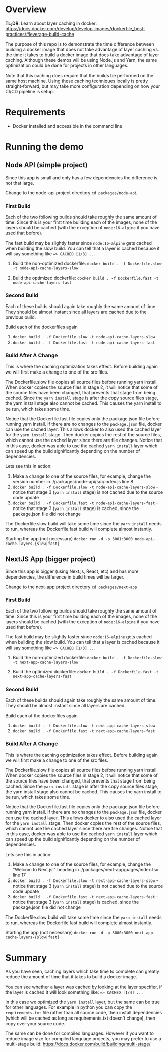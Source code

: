 # Overview

**TL;DR**: Learn about layer caching in docker: https://docs.docker.com/develop/develop-images/dockerfile_best-practices/#leverage-build-cache

The purpose of this repo is to demonstrate the time difference between building a docker image that does not take advantage of layer caching vs. the time it takes to build a docker image that does take advantage of layer caching. Although these demos will be using Node.js and Yarn, the same optimization could be done for projects in other languages.

Note that this caching does require that the builds be performed on the same host machine. Using these caching techniques locally is pretty straight-forward, but may take more configuration depending on how your CI/CD pipeline is setup.

# Requirements

- Docker installed and accessible in the command line

# Running the demo

## Node API (simple project)

Since this app is small and only has a few dependencies the difference is not that large.

Change to the node-api project directory
`cd packages/node-api`

### First Build

Each of the two following builds should take roughly the same amount of time. Since this is your first time building each of the images, none of the layers should be cached (with the exception of `node:16-alpine` if you have used that before).

The fast build may be slightly faster since `node:16-alpine` gets cached when building the slow build. You can tell that a layer is cached because it will say something like `=> CACHED [1/3] ...`

1. Build the non-optimized dockerfile:
`docker build . -f Dockerfile.slow -t node-api-cache-layers-slow`

2. Build the optimized dockerfile:
`docker build . -f Dockerfile.fast -t node-api-cache-layers-fast`

### Second Build

Each of these builds should again take roughly the same amount of time. They should be almost instant since all layers are cached due to the previous build.

Build each of the dockerfiles again

1. `docker build . -f Dockerfile.slow -t node-api-cache-layers-slow`
2. `docker build . -f Dockerfile.fast -t node-api-cache-layers-fast`

### Build After A Change

This is where the caching optimization takes effect. Before building again we will first make a change to one of the src files.

The Dockerfile.slow file copies all source files before running yarn install. When docker copies the source files in stage 2, it will notice that some of the source files have been changed, that prevents that stage from being cached. Since the `yarn install` stage is after the copy source files stage, the yarn install stage also cannot be cached. This causes the yarn install to be run, which takes some time.

Notice that the Dockerfile.fast file copies only the package.json file before running yarn install. If there are no changes to the `package.json` file, docker can use the cached layer. This allows docker to also used the cached layer for the `yarn install` stage. Then docker copies the rest of the source files, which cannot use the cached layer since there are file changes. Notice that in this case, docker was able to use the cached `yarn install` layer which can speed up the build significantly depending on the number of dependencies.

Lets see this in action:

1. Make a change to one of the source files, for example, change the version number in ./packages/node-api/src/index.js line 8
2. `docker build . -f Dockerfile.slow -t node-api-cache-layers-slow` - notice that stage 3 (`yarn install` stage) is not cached due to the source code update
3. `docker build . -f Dockerfile.fast -t node-api-cache-layers-fast` - notice that stage 3 (`yarn install` stage) is cached, since the package.json file did not change

The Dockerfile.slow build will take some time since the `yarn install` needs to run, whereas the Dockerfile.fast build will complete almost instantly.

Starting the app (not necessary)
`docker run -d -p 3001:3000 node-api-cache-layers-{slow|fast}`

## NextJS App (bigger project)

Since this app is bigger (using Next.js, React, etc) and has more dependencies, the difference in build times will be larger.

Change to the next-app project directory
`cd packages/next-app`

### First Build

Each of the two following builds should take roughly the same amount of time. Since this is your first time building each of the images, none of the layers should be cached (with the exception of `node:16-alpine` if you have used that before).

The fast build may be slightly faster since `node:16-alpine` gets cached when building the slow build. You can tell that a layer is cached because it will say something like `=> CACHED [1/3] ...`

1. Build the non-optimized dockerfile:
`docker build . -f Dockerfile.slow -t next-app-cache-layers-slow`

2. Build the optimized dockerfile:
`docker build . -f Dockerfile.fast -t next-app-cache-layers-fast`

### Second Build

Each of these builds should again take roughly the same amount of time. They should be almost instant since all layers are cached.

Build each of the dockerfiles again

1. `docker build . -f Dockerfile.slow -t next-app-cache-layers-slow`
2. `docker build . -f Dockerfile.fast -t next-app-cache-layers-fast`

### Build After A Change

This is where the caching optimization takes effect. Before building again we will first make a change to one of the src files.

The Dockerfile.slow file copies all source files before running yarn install. When docker copies the source files in stage 2, it will notice that some of the source files have been changed, that prevents that stage from being cached. Since the `yarn install` stage is after the copy source files stage, the yarn install stage also cannot be cached. This causes the yarn install to be run, which takes some time.

Notice that the Dockerfile.fast file copies only the package.json file before running yarn install. If there are no changes to the `package.json` file, docker can use the cached layer. This allows docker to also used the cached layer for the `yarn install` stage. Then docker copies the rest of the source files, which cannot use the cached layer since there are file changes. Notice that in this case, docker was able to use the cached `yarn install` layer which can speed up the build significantly depending on the number of dependencies.

Lets see this in action:

1. Make a change to one of the source files, for example, change the "Welcom to Next.js!" heading in ./packages/next-app/pages/index.tsx line 17
2. `docker build . -f Dockerfile.slow -t next-app-cache-layers-slow` - notice that stage 3 (`yarn install` stage) is not cached due to the source code update
3. `docker build . -f Dockerfile.fast -t next-app-cache-layers-fast` - notice that stage 3 (`yarn install` stage) is cached, since the package.json file did not change

The Dockerfile.slow build will take some time since the `yarn install` needs to run, whereas the Dockerfile.fast build will complete almost instantly.

Starting the app (not necessary)
`docker run -d -p 3000:3000 next-app-cache-layers-{slow|fast}`

# Summary

As you have seen, caching layers which take time to complete can greatly reduce the amount of time that it takes to build a docker image.

You can see whether a layer was cached by looking at the layer specifier, if the layer is cached it will look something like: `=> CACHED [1/4] ...`

In this case we optimized the `yarn install` layer, but the same can be true for other languages. For example in python you can copy the `requirements.txt` file rather than all source code, then install dependencies (which will be cached as long as requirements.txt doesn't change), then copy over your source code.

The same can be done for compiled languages. However if you want to reduce image size for compiled language projects, you may prefer to use a multi-stage build: https://docs.docker.com/build/building/multi-stage/